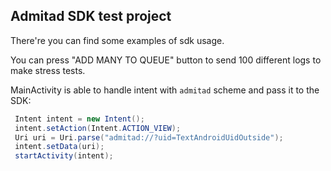 ## Admitad SDK test project

  There're you can find some examples of sdk usage. 
  
  You can press "ADD MANY TO QUEUE" button to send 100 different logs to make stress tests.
  
  MainActivity is able to handle intent with `admitad` scheme and pass it to the SDK: 
  
   ```java
    Intent intent = new Intent();
    intent.setAction(Intent.ACTION_VIEW);		          
    Uri uri = Uri.parse("admitad://?uid=TextAndroidUidOutside");
    intent.setData(uri);
    startActivity(intent);
   ```
